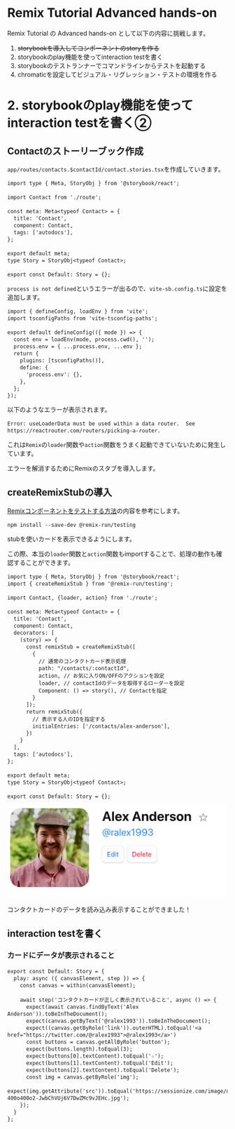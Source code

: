 # Remix Tutorial Advanced hands-on

Remix Tutorial の Advanced hands-on として以下の内容に挑戦します。

1. ~~storybookを導入してコンポーネントのstoryを作る~~
2. storybookのplay機能を使ってinteraction testを書く
3. storybookのテストランナーでコマンドラインからテストを起動する
4. chromaticを設定してビジュアル・リグレッション・テストの環境を作る

# 2. storybookのplay機能を使ってinteraction testを書く②

## Contactのストーリーブック作成

`app/routes/contacts.$contactId/contact.stories.tsx`を作成していきます。

```
import type { Meta, StoryObj } from '@storybook/react';

import Contact from './route';

const meta: Meta<typeof Contact> = {
  title: 'Contact',
  component: Contact,
  tags: ['autodocs'],
};

export default meta;
type Story = StoryObj<typeof Contact>;

export const Default: Story = {};
```

`process is not defined`というエラーが出るので、`vite-sb.config.ts`に設定を追加します。

```
import { defineConfig, loadEnv } from 'vite';
import tsconfigPaths from 'vite-tsconfig-paths';

export default defineConfig(({ mode }) => {
  const env = loadEnv(mode, process.cwd(), '');
  process.env = { ...process.env, ...env };
  return {
    plugins: [tsconfigPaths()],
    define: {
      'process.env': {},
    },
  };
});
```

以下のようなエラーが表示されます。

```
Error: useLoaderData must be used within a data router.  See https://reactrouter.com/routers/picking-a-router.
```

これは`Remix`の`loader`関数や`action`関数をうまく起動できていないために発生しています。

エラーを解消するためにRemixのスタブを導入します。

## createRemixStubの導入

[Remixコンポーネントをテストする方法](https://zenn.dev/kyrice2525/articles/article_tech_019)の内容を参考にします。

```
npm install --save-dev @remix-run/testing
```

stubを使いカードを表示できるようにします。

この際、本当の`loader`関数と`action`関数もimportすることで、処理の動作も確認することができます。

```
import type { Meta, StoryObj } from '@storybook/react';
import { createRemixStub } from '@remix-run/testing';

import Contact, {loader, action} from './route';

const meta: Meta<typeof Contact> = {
  title: 'Contact',
  component: Contact,
  decorators: [
    (story) => {
      const remixStub = createRemixStub([
        {
          // 通常のコンタクトカード表示処理
          path: "/contacts/:contactId",
          action, // お気に入りON/OFFのアクションを設定
          loader, // contactIdのデータを取得するローダーを設定
          Component: () => story(), // Contactを指定
        }
      ]);
      return remixStub({
        // 表示する人のIDを指定する
        initialEntries: ['/contacts/alex-anderson'],
      })
    }
  ],
  tags: ['autodocs'],
};

export default meta;
type Story = StoryObj<typeof Contact>;

export const Default: Story = {};
```

![コンタクトカード](docs/images/advanced-05.png)

コンタクトカードのデータを読み込み表示することができました！

## interaction testを書く

### カードにデータが表示されること

```
export const Default: Story = {
  play: async ({ canvasElement, step }) => {
    const canvas = within(canvasElement);

    await step('コンタクトカードが正しく表示されていること', async () => {
      expect(await canvas.findByText('Alex Anderson')).toBeInTheDocument();
      expect(canvas.getByText('@ralex1993')).toBeInTheDocument();
      expect((canvas.getByRole('link')).outerHTML).toEqual('<a href="https://twitter.com/@ralex1993">@ralex1993</a>')
      const buttons = canvas.getAllByRole('button');
      expect(buttons.length).toEqual(3);
      expect(buttons[0].textContent).toEqual('☆');
      expect(buttons[1].textContent).toEqual('Edit');
      expect(buttons[2].textContent).toEqual('Delete');
      const img = canvas.getByRole('img');
      expect(img.getAttribute('src')).toEqual('https://sessionize.com/image/df38-400o400o2-JwbChVUj6V7DwZMc9vJEHc.jpg');
    });
  }
};
```

